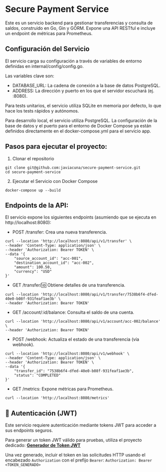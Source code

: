 # Secure Payment Service

Este es un servicio backend para gestionar transferencias y consulta de saldos, construido en Go, Gin y GORM. Expone una API RESTful e incluye un endpoint de métricas para Prometheus.

## Configuración del Servicio
El servicio carga su configuración a través de variables de entorno definidas en internal/config/config.go. 

Las variables clave son:
- DATABASE_URL: La cadena de conexión a la base de datos PostgreSQL.
- ADDRESS: La dirección y puerto en los que el servidor escuchará (ej. :8080).

Para tests unitarios, el servicio utiliza SQLite en memoria por defecto, lo que hace los tests rápidos y autónomos.

Para desarrollo local, el servicio utiliza PostgreSQL. La configuración de la base de datos y el puerto para el entorno de Docker Compose ya están definidos directamente en el docker-compose.yml para el servicio app.

## Pasos para ejecutar el proyecto:

1. Clonar el repositorio
```
git clone git@github.com:javiacuna/secure-payment-service.git
cd secure-payment-service
```

2. Ejecutar el Servicio con Docker Compose
```
docker-compose up --build
```

## Endpoints de la API:
El servicio expone los siguientes endpoints (asumiendo que se ejecuta en http://localhost:8080):

- POST /transfer: Crea una nueva transferencia.

```
curl --location 'http://localhost:8080/api/v1/transfer' \
--header 'Content-Type: application/json' \
--header 'Authorization: Bearer TOKEN' \
--data '{
    "source_account_id": "acc-001",
    "destination_account_id": "acc-002",
    "amount": 100.50,
    "currency": "USD"
}'
```

- GET /transfer/:id: Obtiene detalles de una transferencia.

```
curl --location 'http://localhost:8080/api/v1/transfer/7538b6f4-dfed-40e0-b08f-931feaf1ae3b' \
--header 'Authorization: Bearer TOKEN'
```

- GET /account/:id/balance: Consulta el saldo de una cuenta.

```
curl --location 'http://localhost:8080/api/v1/account/acc-002/balance' \
--header 'Authorization: Bearer TOKEN'
```

- POST /webhook: Actualiza el estado de una transferencia (vía webhook).

```
curl --location 'http://localhost:8080/api/v1/webhook' \
--header 'Content-Type: application/json' \
--header 'Authorization: Bearer TOKEN' \
--data '{
    "transfer_id": "7538b6f4-dfed-40e0-b08f-931feaf1ae3b",
    "status": "COMPLETED"
}'
```

- GET /metrics: Expone métricas para Prometheus.

```
curl --location 'http://localhost:8080/metrics'
```

## 🔐 Autenticación (JWT)

Este servicio requiere autenticación mediante tokens JWT para acceder a sus endpoints seguros.

Para generar un token JWT válido para pruebas, utiliza el proyecto dedicado:
[**Generador de Token JWT**](https://github.com/javiacuna/jwt-token-generator)

Una vez generado, incluir el token en las solicitudes HTTP usando el encabezado `Authorization` con el prefijo `Bearer`:
`Authorization: Bearer <TOKEN_GENERADO>`
